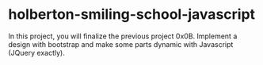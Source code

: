 # holberton-smiling-school-javascript
In this project, you will finalize the previous project 0x0B. Implement a design with bootstrap and make some parts dynamic with Javascript (JQuery exactly).
